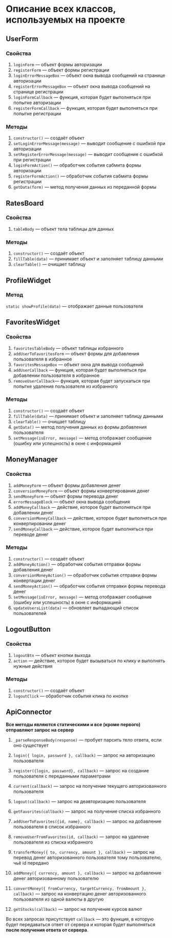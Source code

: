 # Описание всех классов, используемых на проекте

## UserForm
### Свойства
1. `loginForm` — объект формы авторизации
2. `registerForm` — объект формы регистрации
3. `loginErrorMessageBox` — объект окна вывода сообщений на странице авторизации
4. `registerErrorMessageBox` — объект окна вывода сообщений на странице регистрации
5. `loginFormCallback` — функция, которая будет выполняться при попытке авторизации
6. `registerFormCallback` — функция, которая будет выполняться при попытке регистрации
### Методы
1. `constructor()` — создаёт объект
2. `setLoginErrorMessage(message)` — выводит сообщение с ошибкой при авторизации
3. `setRegisterErrorMessage(message)` — выводит сообщение с ошибкой при регистрации
4. `loginFormAction()` — обработчик события сабмита формы авторизации
5. `registerFormAction()` — обработчик события сабмита формы регистрации
6. `getData(form)` — метод получения данных из переданной формы

## RatesBoard
### Свойства
1. `tableBody` — объект тела таблицы для данных
### Методы
1. `constructor()` — создаёт объект
2. `fillTable(data)` — принимает объект и заполняет таблицу данными
3. `clearTable()` — очищает таблицу

## ProfileWidget
### Метод
`static showProfile(data)` — отображает данные пользователя

## FavoritesWidget
### Свойства
1. `favoritesTableBody` — объект таблицы избранного
2. `addUserToFavoritesForm` — объект формы для добавления пользователя в избранное
3. `favoritesMessageBox` — объект окна для вывода сообщений
4. `addUserCallback` — функция, которая будет выполняться при добавлении пользователя в избранное
5. `removeUserCallback`— функция, которая будет запускаться при попытке удаления пользователя из избранного
### Методы
1. `constructor()` — создаёт объект
2. `fillTable(data)` — принимает объект и заполняет таблицу данными
3. `clearTable()` — очищает таблицу
4. `getData()` — метод получения данных из формы добавления пользователя
5. `setMessage(isError, message)` — метод отображает сообщение (ошибку или успешность) в окне с информацией

## MoneyManager
### Свойства
1. `addMoneyForm` — объект формы добавления денег
2. `conversionMoneyForm` — объект формы конвертирования денег
3. `sendMoneyForm` — объект формы перевода денег
4. `errorMessageBlock` — объект окна вывода сообщения
5. `addMoneyCallback` — действие, которое будет выполняться при добавлении денег
6. `conversionMoneyCallback` — действие, которое будет выполняться при конвертировании денег
7. `sendMoneyCallback` — действие, которое будет выполняться при переводе денег
### Методы
1. `constructor()` — создаёт объект
2. `addMoneyAction()` — обработчик события отправки формы добавления денег
3. `conversionMoneyAction()` — обработчик события отправки формы конвертации денег
4. `sendMoneyAction()` — обработчик события отправки формы перевода денег
5. `setMessage(isError, message)` — метод отображает сообщение (ошибку или успешность) в окне с информацией
6. `updateUsersList(data)` — обновляет выпадающий список пользователей

## LogoutButton
### Свойства
1. `logoutBtn` — объект кнопки выхода
2. `action` — действие, которое будет вызываться по клику и выполнять нужные действия
### Методы
1. `constructor()` — создаёт объект
2. `logoutClick` — обработчик события клика по кнопке

## ApiConnector
**Все методы являются статическими и все (кроме первого) отправляют запрос на сервер**
1. `_parseResponseBody(response)` — пробует парсить тело ответа, если оно существует

2. `login({ login, password }, callback)` — запрос на авторизацию пользователя
3. `register({login, password}, callback)` — запрос на создание пользователя с переданными параметрами
4. `current(callback)` — запрос на получение текущего авторизованного пользователя
5. `logout(callback)` — запрос на деавторизацию пользователя

6. `getFavorites(callback)` — запрос на получение списка избранного
7. `addUserToFavorites({id, name}, callback)` — запрос на добавление пользователя в список избранного
8. `removeUserFromFavorites(id, callback)` — запрос на удаление пользователя из списка избранного

9. `transferMoney({ to, currency, amount }, callback)` — запрос на перевод денег авторизованного пользователя тому пользователю, чьё id передано
10. `addMoney({ currency, amount }, callback)` — запрос на добавление денег авторизованному пользователю
11. `convertMoney({ fromCurrency, targetCurrency, fromAmount }, callback)` — запрос на конвертацию денег авторизованного пользователя из одной валюты в другую

12. `getStocks(callback)` — запрос на получение курсов валют

Во всех запросах присутствует `callback` — это функция, в которую будет передаваться ответ от сервера и которая будет выполняться **после получения ответа от сервера**.
